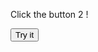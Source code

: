 
<html>
<body>

<p>Click the button 2 !  </p>

<button onclick="myFunction2()">Try it</button>

<script>

function myFunction2() {
 
      alert(' Info' )
}     
</script>

</body>
</html>

